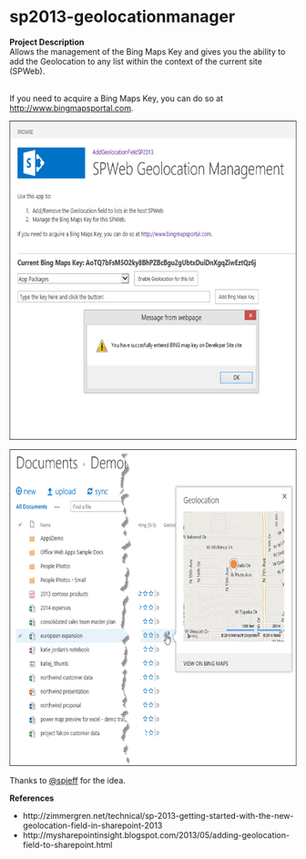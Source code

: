 # sp2013-geolocationmanager
<p><strong>Project Description</strong><br />Allows the management of the Bing Maps Key and gives you the ability to add the Geolocation to any list within the context of the current site (SPWeb).<br /><br /></p>
<p>If you need to acquire a Bing Maps Key, you can do so at <a href="http://www.bingmapsportal.com" target="_blank">http://www.bingmapsportal.com</a>.</p>
<p><img src="https://raw.githubusercontent.com/skaggej/sp2013-geolocationmanager/master/AddGeolocationFieldSP2013/Screenshots/SPWebGeolocationManager_2014-11-02_16-37-43.png" alt="" width="650" height="560" /></p>
<p><img src="https://raw.githubusercontent.com/skaggej/sp2013-geolocationmanager/master/AddGeolocationFieldSP2013/Screenshots/GeolocationDemo1_2014-11-02_17-28-51.png" alt="" width="650" height="556" /></p>
<p>Thanks to&nbsp;<a href="https://www.codeplex.com/site/users/view/spjeff">@spjeff</a> for the idea.</p>
<p><strong>References</strong>&nbsp;</p>
<ul>
<li>http://zimmergren.net/technical/sp-2013-getting-started-with-the-new-geolocation-field-in-sharepoint-2013</li>
<li>http://mysharepointinsight.blogspot.com/2013/05/adding-geolocation-field-to-sharepoint.html</li>
</ul>
